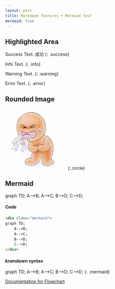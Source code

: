 ```yaml
---
layout: post
title: Markdown features + Mermaid test
mermaid: true
---
```




## Highlighted Area

Success Text. 成功
{: .success}

Info Text.
{: .info}

Warning Text.
{: .warning}

Error Text.
{: .error}

## Rounded Image

![](liao.jpg)
{:.circle}

## Mermaid

<div class="mermaid">
graph TD;
    A-->B;
    A-->C;
    B-->D;
    C-->D;
</div>

#### Code
```html
<div class="mermaid">
graph TD;
    A-->B;
    A-->C;
    B-->D;
    C-->D;
</div>
```

#### kramdown syntax

graph TD;
    A-->B;
    A-->C;
    B-->D;
    C-->D;
{: .mermaid}

[Documentation for Flowchart](https://mermaidjs.github.io/flowchart.html)
